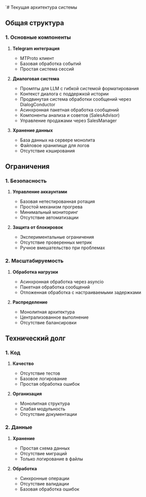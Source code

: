 `# Текущая архитектура системы

## Общая структура

### 1. Основные компоненты
1. **Telegram интеграция**
   - MTProto клиент
   - Базовая обработка событий
   - Простая система сессий

2. **Диалоговая система**
   - Промпты для LLM с гибкой системой форматирования
   - Контекст диалога с поддержкой истории
   - Продвинутая система обработки сообщений через DialogConductor
   - Асинхронная пакетная обработка сообщений
   - Компоненты анализа и советов (SalesAdvisor)
   - Управление продажами через SalesManager

3. **Хранение данных**
   - База данных на сервере монолита
   - Файловое хранилище для логов
   - Отсутствие кэширования

## Ограничения

### 1. Безопасность
1. **Управление аккаунтами**
   - Базовая нетестированная ротация
   - Простой механизм прогрева
   - Минимальный мониторинг
   - Отсутствие автоматизации

2. **Защита от блокировок**
   - Экспериментальные ограничения
   - Отсутствие проверенных метрик
   - Ручное вмешательство при проблемах

### 2. Масштабируемость
1. **Обработка нагрузки**
   - Асинхронная обработка через asyncio
   - Пакетная обработка сообщений
   - Отложенная обработка с настраиваемыми задержками

2. **Распределение**
   - Монолитная архитектура
   - Централизованное выполнение
   - Отсутствие балансировки

## Технический долг

### 1. Код
1. **Качество**
   - Отсутствие тестов
   - Базовое логирование
   - Простая обработка ошибок

2. **Организация**
   - Монолитная структура
   - Слабая модульность
   - Отсутствие документации

### 2. Данные
1. **Хранение**
   - Простая схема данных
   - Отсутствие миграций
   - Только логирование в файлы

2. **Обработка**
   - Синхронные операции
   - Отсутствие валидации
   - Базовая обработка ошибок
